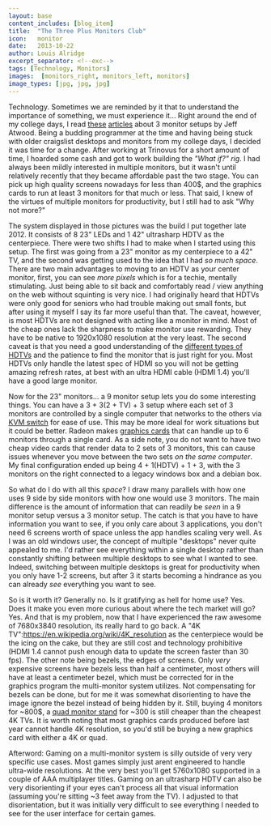 ```yaml
---
layout: base
content_includes: [blog_item]
title:  "The Three Plus Monitors Club"
icon:   monitor
date:   2013-10-22
author: Louis Alridge
excerpt_separator: <!--exc-->
tags: [Technology, Monitors]
images:  [monitors_right, monitors_left, monitors]
image_types: [jpg, jpg, jpg]
---
```


Technology. Sometimes we are reminded by it that to understand the importance of something, we must experience it... Right<!--exc--> around the end of my college days, I read [these](http://www.codinghorror.com/blog/2006/12/joining-the-prestigious-three-monitor-club.html) [articles](http://www.codinghorror.com/blog/2010/04/three-monitors-for-every-user.html) about 3 monitor setups by Jeff Atwood. Being a budding programmer at the time and having being stuck with older craigslist desktops and monitors from my college days, I decided it was time for a change. After working at Trinovus for a short amount of time, I hoarded  some cash and got to work building the _"What if?" rig_. I had always been mildly interested in multiple monitors, but it wasn't until relatively recently that they became affordable past the two stage. You can pick up high quality screens nowadays for less than 400$, and the graphics cards to run at least 3 monitors for that much or less. That said, I knew of the virtues of multiple monitors for productivity, but I still had to ask "Why not more?"

The system displayed in those pictures was the build I put together late 2012. It consists of 8 23" LEDs and 1 42" ultrasharp HDTV as the centerpiece. There were two shifts I had to make when I started using this setup. The first was going from a 23" monitor as my centerpiece to a 42" TV, and the second was getting used to the idea that I had *so much _space_*. There are two main advantages to moving to an HDTV as your center monitor, first, you can see *more pixels* which is for a techie, mentally stimulating. Just being able to sit back and comfortably read / view anything on the web without squinting is very nice. I had originally heard that HDTVs were only good for seniors who had trouble making out small fonts, but after using it myself I say its far more useful than that. The caveat, however, is most HDTVs are not designed with acting like a monitor in mind. Most of the cheap ones lack the sharpness to make monitor use rewarding. They have to be native to 1920x1080 resolution at the very least. The second caveat is that you need a good understanding of the [different types of HDTVs](https://en.wikipedia.org/wiki/Comparison_of_CRT,_LCD,_Plasma,_and_OLED) and the patience to find the monitor that is just right for you. Most HDTVs only handle the latest spec of HDMI so you will not be getting amazing refresh rates, at best with an ultra HDMI cable (HDMI 1.4) you'll have a good large monitor.

Now for the 23" monitors... a 9 monitor setup lets you do some interesting things. You can have a 3 + 3(2 + TV) + 3 setup where each set of 3 monitors are controlled by a single computer that networks to the others via [KVM switch](https://en.wikipedia.org/wiki/KVM_switch) for ease of use. This may be more ideal for work situations but it could be better. Radeon makes [graphics cards](http://www.newegg.com/Product/Product.aspx?Item=N82E16814121671) that can handle up to 6 monitors through a single card. As a side note, you do not want to have two cheap video cards that render data to 2 sets of 3 monitors, this can cause issues whenever you move between the two sets _on the same computer_. My final configuration ended up being 4 + 1(HDTV) + 1 + 3, with the 3 monitors on the right connected to a legacy windows box and a debian box.

So what do I do with all this _space_? I draw many parallels with how one uses 9 side by side monitors with how one would use 3 monitors. The main difference is the amount of information that can readily be _seen_ in a 9 monitor setup versus a 3 monitor setup. The catch is that you have to have information you want to see, if you only care about 3 applications, you don't need 6 screens worth of space unless the app handles scaling very well. As I was an old windows user, the concept of multiple "desktops" never quite appealed to me. I'd rather see everything within a single desktop rather than constantly shifting between multiple desktops to see what I wanted to see. Indeed, switching between multiple desktops is great for productivity when you only have 1-2 screens, but after 3 it starts becoming a hindrance as you can already _see_ everything you want to see.

So is it worth it? Generally no. Is it gratifying as hell for home use? Yes. Does it make you even more curious about where the tech market will go? Yes. And that is my problem, now that I have experienced the raw awesome of 7680x3840 resolution, its really hard to go back. A "4K TV":https://en.wikipedia.org/wiki/4K_resolution as the centerpiece would be the icing on the cake, but they are still cost and technology prohibitive (HDMI 1.4 cannot push enough data to update the screen faster than 30 fps). The other note being bezels, the edges of screens. Only *very* expensive screens have bezels less than half a centimeter, most others will have at least a centimeter bezel, which must be corrected for in the graphics program the multi-monitor system utilizes. Not compensating for bezels can be done, but for me it was somewhat disorienting to have the image ignore the bezel instead of being hidden by it. Still, buying 4 monitors for ~800$, a [quad monitor stand](http://www.newegg.com/Product/Product.aspx?Item=N82E16824994004) for ~300 is still cheaper than the cheapest 4K TVs. It is worth noting that most graphics cards produced before last year cannot handle 4K resolution, so you'd still be buying a new graphics card with either a 4K or quad.

Afterword: Gaming on a multi-monitor system is silly outside of very very specific use cases. Most games simply just arent engineered to handle ultra-wide resolutions. At the very best you'll get 5760x1080 supported in a couple of AAA multiplayer titles. Gaming on an ultrasharp HDTV can also be very disorienting if your eyes can't process all that visual information (assuming you're sitting ~3 feet away from the TV). I adjusted to that disorientation, but it was initially very difficult to see everything I needed to see for the user interface for certain games.
